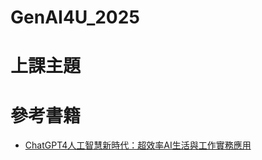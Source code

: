 # GenAI4U_2025 

# 上課主題

# 參考書籍
- [ChatGPT4人工智慧新時代：超效率AI生活與工作實務應用](https://www.drmaster.com.tw/Bookinfo.asp?BookID=MP22307)
